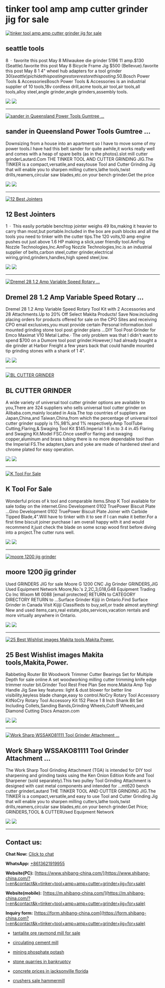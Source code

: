 # tinker tool amp amp cutter grinder jig for sale

<a href="https://swt.shibang-china.com/?l=en&img&k=tinker+tool+amp+amp+cutter+grinder+jig+for+sale" target="_blank">![tinker tool amp amp cutter grinder jig for sale](http://static.shibang-china.com/all-800x300/960.jpg)</a>

## seattle tools
8&ensp;&#0183;&ensp;favorite this post May 8 Milwaukee die grinder 5196 11 amp.$130 (Seattle).favorite this post May 8 Bicycle Frame Jig $500 (Bellevue).favorite this post May 8 1 4&quot; wheel hub adapters for a tool grinder $30 (seattle) pic hide this posting restore restore this posting.$50.Bosch Power Tools &amp; AccessoriesBosch Power Tools &amp; Accessories is an industrial supplier of 10 tools,18v cordless drill,acme tools,air tool,air tools,all tools,alloy steel,angle grinder,angle grinders,assembly tools.


<a href="https://whatsapp.shibangsoft.com/WhatsApp.php" target="_blank" title="WhatsApp">![](http://static.shibang-china.com/icon/whatsapp.png)</a> <a href="https://swt.shibang-china.com/?l=en&icon&k=tinker+tool+amp+amp+cutter+grinder+jig+for+sale" target="_blank">![](http://static.shibang-china.com/icon/chat-en.png)</a>

---

<a href="https://swt.shibang-china.com/?l=en&img&k=tinker+tool+amp+amp+cutter+grinder+jig+for+sale" target="_blank">![sander in Queensland Power Tools Gumtree …](http://static.shibang-china.com/all-800x300/1176.jpg)</a>

## sander in Queensland Power Tools Gumtree …
Downsizing from a house into an apartment so I have to move some of my power tools.I have had this belt sander for quite awhile,it works really well and comes with a heap of spare belts (as in the photos).slot mill cutter grinderLautard.Com THE TINKER TOOL AND CUTTER GRINDING JIG.The TINKER is a compact,versatile,and easytouse Tool and Cutter Grinding Jig that will enable you to sharpen milling cutters,lathe tools,twist drills,reamers,circular saw blades,etc.on your bench grinder.Get the price


<a href="https://whatsapp.shibangsoft.com/WhatsApp.php" target="_blank" title="WhatsApp">![](http://static.shibang-china.com/icon/whatsapp.png)</a> <a href="https://swt.shibang-china.com/?l=en&icon&k=tinker+tool+amp+amp+cutter+grinder+jig+for+sale" target="_blank">![](http://static.shibang-china.com/icon/chat-en.png)</a>

---

<a href="https://swt.shibang-china.com/?l=en&img&k=tinker+tool+amp+amp+cutter+grinder+jig+for+sale" target="_blank">![12 Best Jointers](http://static.shibang-china.com/all-800x300/822.jpg)</a>

## 12 Best Jointers
1&ensp;&#0183;&ensp;This easily portable benchtop jointer weighs 49 lbs,making it heavier to carry than most,but portable.Included in the box are push blocks and all the tools you need to tinker with the cutter tips.The 120 volts,10 amp engine pushes out just above 1.6 HP making a slick,user friendly tool.AmFog Nozzle Technologies,Inc.AmFog Nozzle Technologies,Inc.is an industrial supplier of belts,carbon steel,cutter grinder,electrical wiring,grind,grinders,handles,high speed steel,low.


<a href="https://whatsapp.shibangsoft.com/WhatsApp.php" target="_blank" title="WhatsApp">![](http://static.shibang-china.com/icon/whatsapp.png)</a> <a href="https://swt.shibang-china.com/?l=en&icon&k=tinker+tool+amp+amp+cutter+grinder+jig+for+sale" target="_blank">![](http://static.shibang-china.com/icon/chat-en.png)</a>

---

<a href="https://swt.shibang-china.com/?l=en&img&k=tinker+tool+amp+amp+cutter+grinder+jig+for+sale" target="_blank">![Dremel 28 1.2 Amp Variable Speed Rotary …](http://static.shibang-china.com/all-800x300/691.jpg)</a>

## Dremel 28 1.2 Amp Variable Speed Rotary …
Dremel 28 1.2 Amp Variable Speed Rotary Tool Kit with 2 Accessories and 28 Attachments.Up to 20% Off Select Makita Products! Save Now.including placing orders for products offered for sale on the CPO Sites and receiving CPO email exclusives,you must provide certain Personal Information.tool mounted grinding stone tool post grinder plans …DIY Tool Post Grinder for Emco Maximat V10 Metal Lathe.&#183; The only problem was that I didn't want to spend $700 on a Dumore tool post grinder.However,I had already bought a die grinder at Harbor Freight a few years back that could handle mounted tip grinding stones with a shank of 1 4&quot;.


<a href="https://whatsapp.shibangsoft.com/WhatsApp.php" target="_blank" title="WhatsApp">![](http://static.shibang-china.com/icon/whatsapp.png)</a> <a href="https://swt.shibang-china.com/?l=en&icon&k=tinker+tool+amp+amp+cutter+grinder+jig+for+sale" target="_blank">![](http://static.shibang-china.com/icon/chat-en.png)</a>

---

<a href="https://swt.shibang-china.com/?l=en&img&k=tinker+tool+amp+amp+cutter+grinder+jig+for+sale" target="_blank">![BL CUTTER GRINDER](http://static.shibang-china.com/all-800x300/197.jpg)</a>

## BL CUTTER GRINDER
A wide variety of universal tool cutter grinder options are available to you,There are 324 suppliers who sells universal tool cutter grinder on Alibaba.com,mainly located in Asia.The top countries of suppliers are Japan,China,and Taiwan,China,from which the percentage of universal tool cutter grinder supply is 1%,98%,and 1% respectively.Amp ToolTube Cutting,Flaring,&amp; Swaging Tool Kit $145.Imperial 1 8 in.to 3 4 in.45 Flaring and Swaging Kit.Model FSC.Once usedFor flaring and swaging copper,aluminum and brass tubing there is no more dependable tool than the Imperial FS.The adapters,bars and yoke are made of hardened steel and chrome plated for easy operation.


<a href="https://whatsapp.shibangsoft.com/WhatsApp.php" target="_blank" title="WhatsApp">![](http://static.shibang-china.com/icon/whatsapp.png)</a> <a href="https://swt.shibang-china.com/?l=en&icon&k=tinker+tool+amp+amp+cutter+grinder+jig+for+sale" target="_blank">![](http://static.shibang-china.com/icon/chat-en.png)</a>

---

<a href="https://swt.shibang-china.com/?l=en&img&k=tinker+tool+amp+amp+cutter+grinder+jig+for+sale" target="_blank">![K Tool For Sale](http://static.shibang-china.com/all-800x300/340.jpg)</a>

## K Tool For Sale
Wonderful prices of k tool and comparable items.Shop K Tool available for sale today on the internet.Gino Development 0102 TruePower Biscuit Plate …Gino Development 0102 TruePower Biscuit Plate Joiner with Carbide Tipped Blade,4&quot;.Will have to tinker with it to see if I can make it better.For a first time biscuit joiner purchase I am overall happy with it and would recommend it,just check the blade on some scrap wood first before diving into a project.The cutter runs well.


<a href="https://whatsapp.shibangsoft.com/WhatsApp.php" target="_blank" title="WhatsApp">![](http://static.shibang-china.com/icon/whatsapp.png)</a> <a href="https://swt.shibang-china.com/?l=en&icon&k=tinker+tool+amp+amp+cutter+grinder+jig+for+sale" target="_blank">![](http://static.shibang-china.com/icon/chat-en.png)</a>

---

<a href="https://swt.shibang-china.com/?l=en&img&k=tinker+tool+amp+amp+cutter+grinder+jig+for+sale" target="_blank">![moore 1200 jig grinder](http://static.shibang-china.com/all-800x300/462.jpg)</a>

## moore 1200 jig grinder
Used GRINDERS JIG for sale Moore G 1200 CNC Jig Grinder GRINDERS,JIG Used Equipment Network Moore,No.'s 2,2C,3,G18,G48 Equipment Trading Co Inc Wixom MI 0088 [email protected] RETURN to CATEGORY DIRECTORY RETURN to …Surface Grinder Kijiji in Ontario.Find Surface Grinder in Canada Visit Kijiji Classifieds to buy,sell,or trade almost anything! New and used items,cars,real estate,jobs,services,vacation rentals and more virtually anywhere in Ontario.


<a href="https://whatsapp.shibangsoft.com/WhatsApp.php" target="_blank" title="WhatsApp">![](http://static.shibang-china.com/icon/whatsapp.png)</a> <a href="https://swt.shibang-china.com/?l=en&icon&k=tinker+tool+amp+amp+cutter+grinder+jig+for+sale" target="_blank">![](http://static.shibang-china.com/icon/chat-en.png)</a>

---

<a href="https://swt.shibang-china.com/?l=en&img&k=tinker+tool+amp+amp+cutter+grinder+jig+for+sale" target="_blank">![25 Best Wishlist images Makita tools,Makita,Power.](http://static.shibang-china.com/all-800x300/1070.jpg)</a>

## 25 Best Wishlist images Makita tools,Makita,Power.
Rabbeting Router Bit Woodwork Trimmer Cutter Bearings Set for Multiple Depth for sale online A set woodworking milling cutter trimming knife edge trimmer router bit.Grinder Tool Rest Free Plan See more.Makita Amp Top Handle Jig Saw key features: light &amp; dust blower for better line visibility,keyless blade change,easy to control.NoCry Rotary Tool Accessory KitNoCry Rotary Tool Accessory Kit 152 Piece 1 8 Inch Shank Bit Set Including Collets,Sanding Bands,Grinding Wheels,Cutoff Wheels,and Diamond Cutting Discs  Amazon.com


<a href="https://whatsapp.shibangsoft.com/WhatsApp.php" target="_blank" title="WhatsApp">![](http://static.shibang-china.com/icon/whatsapp.png)</a> <a href="https://swt.shibang-china.com/?l=en&icon&k=tinker+tool+amp+amp+cutter+grinder+jig+for+sale" target="_blank">![](http://static.shibang-china.com/icon/chat-en.png)</a>

---

<a href="https://swt.shibang-china.com/?l=en&img&k=tinker+tool+amp+amp+cutter+grinder+jig+for+sale" target="_blank">![Work Sharp WSSAKO81111 Tool Grinder Attachment …](http://static.shibang-china.com/all-800x300/80.jpg)</a>

## Work Sharp WSSAKO81111 Tool Grinder Attachment …
The Work Sharp Tool Grinding Attachment (TGA) is intended for DIY tool sharpening and grinding tasks using the Ken Onion Edition Knife and Tool Sharpener (sold separately).This two pulley Tool Grinding Attachment is designed with cast metal components and intended for …mt620 bench cutter grinderLautard THE TINKER TOOL AND CUTTER GRINDING JIG.The TINKER is a compact,versatile,and easy to use Tool and Cutter Grinding Jig that will enable you to sharpen milling cutters,lathe tools,twist drills,reamers,circular saw blades,etc.on your bench grinder.Get Price; GRINDERS,TOOL &amp; CUTTERUsed Equipment Network


<a href="https://whatsapp.shibangsoft.com/WhatsApp.php" target="_blank" title="WhatsApp">![](http://static.shibang-china.com/icon/whatsapp.png)</a> <a href="https://swt.shibang-china.com/?l=en&icon&k=tinker+tool+amp+amp+cutter+grinder+jig+for+sale" target="_blank">![](http://static.shibang-china.com/icon/chat-en.png)</a>

---
## Contact us:

**Chat Now:** [Click to chat](https://swt.shibang-china.com?l=en&contact&k=tinker+tool+amp+amp+cutter+grinder+jig+for+sale)

**WhatsApp:**  [+8613621919955](https://whatsapp.shibangsoft.com/WhatsApp.php)

**Website(PC):** [https://www.shibang-china.com/](https://www.shibang-china.com/?l=en&contact&k=tinker+tool+amp+amp+cutter+grinder+jig+for+sale)

**Website(mobile):** [https://m.shibang-china.com/](https://m.shibang-china.com/?l=en&contact&k=tinker+tool+amp+amp+cutter+grinder+jig+for+sale)

**Inquiry form:** [https://form.shibang-china.com](https://form.shibang-china.com?l=en&contact&k=tinker+tool+amp+amp+cutter+grinder+jig+for+sale)

* [tantalite ore raymond mill for sale](../146/tantalite%20ore%20raymond%20mill%20for%20sale.md)

* [circulating cement mill](../147/circulating%20cement%20mill.md)

* [mining phosphate potash](../144/mining%20phosphate%20potash.md)

* [stone quarries in bankruptcy](../150/stone%20quarries%20in%20bankruptcy.md)

* [concrete prices in jacksonville florida](../141/concrete%20prices%20in%20jacksonville%20florida.md)

* [crushers sale hammermill](../147/crushers%20sale%20hammermill.md)